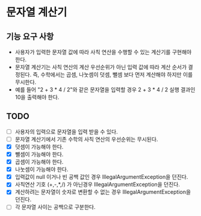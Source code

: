 # 문자열 계산기

## 기능 요구 사항
* 사용자가 입력한 문자열 값에 따라 사칙 연산을 수행할 수 있는 계산기를 구현해야 한다.
* 문자열 계산기는 사칙 연산의 계산 우선순위가 아닌 입력 값에 따라 계산 순서가 결정된다. 즉, 수학에서는 곱셈, 나눗셈이 덧셈, 뺄셈 보다 먼저 계산해야 하지만 이를 무시한다.
* 예를 들어 "2 + 3 * 4 / 2"와 같은 문자열을 입력할 경우 2 + 3 * 4 / 2 실행 결과인 10을 출력해야 한다.

## TODO
* [ ] 사용자의 입력으로 문자열을 입력 받을 수 있다.
* [ ] 문자열 계산기에서 기존 수학의 사칙 연산의 우선순위는 무시된다.
* [x] 덧셈이 가능해야 한다.
* [x] 뺄셈이 가능해야 한다.
* [x] 곱셈이 가능해야 한다.
* [x] 나눗셈이 가능해야 한다.
* [x] 입력값이 null 이거나 빈 공백 값인 경우 IllegalArgumentException을 던진다.
* [x] 사칙연산 기호 (+,-,*,/) 가 아닌경우 IllegalArgumentException을 던진다.
* [x] 계산하려는 문자열이 숫자로 변환할 수 없는 경우 IllegalArgumentException을 던진다.
* [ ] 각 문자열 사이는 공백으로 구분한다.
